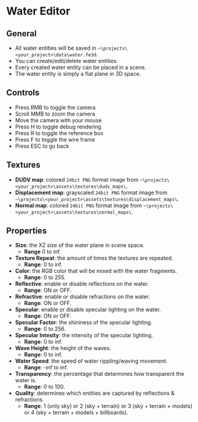 # Water Editor

## General

- All water entities will be saved in `~\projects\<your_project>\data\water.fe3d`.
- You can create/edit/delete water entities.
- Every created water entity can be placed in a scene.
- The water entity is simply a flat plane in 3D space.

## Controls

- Press RMB to toggle the camera
- Scroll MMB to zoom the camera
- Move the camera with your mouse
- Press H to toggle debug rendering
- Press R to toggle the reference box
- Press F to toggle the wire frame
- Press ESC to go back

## Textures

- **DUDV map**: colored `24bit PNG` format image from `~\projects\<your_project>\assets\textures\dudv_maps\`.
- **Displacement map**: grayscaled `24bit PNG` format image from `~\projects\<your_project>\assets\textures\displacement_maps\`.
- **Normal map**: colored `24bit PNG` format image from `~\projects\<your_project>\assets\textures\normal_maps\`.

## Properties

- **Size**: the XZ size of the water plane in scene space.
  - **Range** 0 to inf.
- **Texture Repeat**: the amount of times the textures are repeated.
  - **Range**: 0 to inf.
- **Color**: the RGB color that will be mixed with the water fragments.
  - **Range**: 0 to 255.
- **Reflective**: enable or disable reflections on the water.
  - **Range**: ON or OFF.
- **Refractive**: enable or disable refractions on the water.
  - **Range**: ON or OFF.
- **Specular**: enable or disable specular lighting on the water.
  - **Range**: ON or OFF.
- **Specular Factor**: the shininess of the specular lighting.
  - **Range**: 0 to 256.
- **Specular Intesity**: the intensity of the specular lighting.
  - **Range**: 0 to inf.
- **Wave Height**: the height of the waves.
  - **Range**: 0 to inf.
- **Water Speed**: the speed of water rippling/waving movement.
  - **Range**: -inf to inf.
- **Transparency**: the percentage that determines how transparent the water is.
  - **Range**: 0 to 100.
- **Quality**: determines which entities are captured by reflections & refractions.
  - **Range**: 1 (only sky) or 2 (sky + terrain) or 3 (sky + terrain + models) or 4 (sky + terrain + models + billboards).
